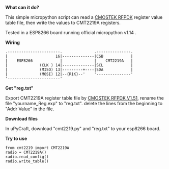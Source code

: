 **What can it do?**

This simple micropython script can read a [CMOSTEK RFPDK](http://www.hoperf.cn/ic/rf_receiver/CMT2219A.html) register value table file, then write the values  to CMT2219A  registers.

Tested in a ESP8266 board running official micropython v1.14 .

**Wiring**

```
.-----------------------.              .---------------.
|                     16|--------------|CSB            |
|    ESP8266            |              |    CMT2219A   |
|              (CLK ) 14|--------------|SCL            |
|              (MISO) 13|---------+----|SDA            |
|              (MOSI) 12|--{R1K}--'    '---------------'
'-----------------------'
```



**Get "reg.txt"**

Export CMT2219A register table file by [CMOSTEK RFPDK V1.51](http://www.hoperf.cn/ic/rf_receiver/CMT2219A.html), rename the file "yourname_Reg.exp" to "reg.txt". delete the lines from the beginning to "Addr	Value" in the file.



**Download files**

In uPyCraft, download "cmt2219.py" and "reg.txt" to your esp8266 board.



**Try to use**

```
from cmt2219 import CMT2219A
radio = CMT2219A()
radio.read_config()
radio.write_table()
```

